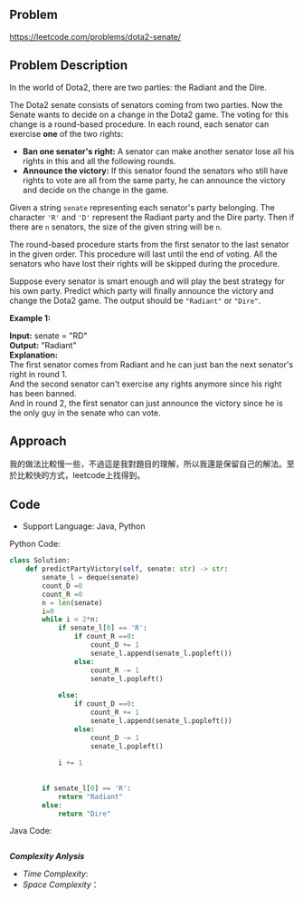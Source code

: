## Problem

https://leetcode.com/problems/dota2-senate/

## Problem Description

In the world of Dota2, there are two parties: the Radiant and the Dire.

The Dota2 senate consists of senators coming from two parties. Now the Senate wants to decide on a change in the Dota2 game. The voting for this change is a round-based procedure. In each round, each senator can exercise **one** of the two rights:

- **Ban one senator's right:** A senator can make another senator lose all his rights in this and all the following rounds.
- **Announce the victory:** If this senator found the senators who still have rights to vote are all from the same party, he can announce the victory and decide on the change in the game.

Given a string `senate` representing each senator's party belonging. The character `'R'` and `'D'` represent the Radiant party and the Dire party. Then if there are `n` senators, the size of the given string will be `n`.

The round-based procedure starts from the first senator to the last senator in the given order. This procedure will last until the end of voting. All the senators who have lost their rights will be skipped during the procedure.

Suppose every senator is smart enough and will play the best strategy for his own party. Predict which party will finally announce the victory and change the Dota2 game. The output should be `"Radiant"` or `"Dire"`.

 
**Example 1:**

**Input:** senate = "RD"  <br>
**Output:** "Radiant"  <br>
**Explanation:**   <br>
The first senator comes from Radiant and he can just ban the next senator's right in round 1.   <br>
And the second senator can't exercise any rights anymore since his right has been banned.   <br>
And in round 2, the first senator can just announce the victory since he is the only guy in the senate who can vote.


## Approach
我的做法比較慢一些，不過這是我對題目的理解，所以我還是保留自己的解法。至於比較快的方式，leetcode上找得到。


## Code

- Support Language: Java, Python

Python Code:

```py
class Solution:
    def predictPartyVictory(self, senate: str) -> str:
        senate_l = deque(senate)
        count_D =0
        count_R =0
        n = len(senate)
        i=0
        while i < 2*n:
            if senate_l[0] == 'R':
                if count_R ==0:
                    count_D += 1
                    senate_l.append(senate_l.popleft())
                else:
                    count_R -= 1
                    senate_l.popleft()
                
            else:
                if count_D ==0:
                    count_R += 1
                    senate_l.append(senate_l.popleft())
                else:
                    count_D -= 1
                    senate_l.popleft()
            
            i += 1
            
    
        if senate_l[0] == 'R':
            return "Radiant"
        else:
            return "Dire"
```

Java Code:

```

```

**_Complexity Anlysis_**

- _Time Complexity_: 
- _Space Complexity_：
